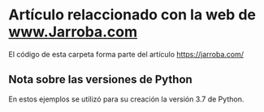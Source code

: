 # Artículo relaccionado con la web de www.Jarroba.com
El código de esta carpeta forma parte del artículo https://jarroba.com/


## Nota sobre las versiones de Python
En estos ejemplos se utilizó para su creación la versión 3.7 de Python.
